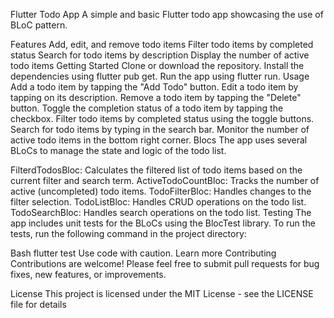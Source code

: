 Flutter Todo App
A simple and basic Flutter todo app showcasing the use of BLoC pattern.

Features
Add, edit, and remove todo items
Filter todo items by completed status
Search for todo items by description
Display the number of active todo items
Getting Started
Clone or download the repository.
Install the dependencies using flutter pub get.
Run the app using flutter run.
Usage
Add a todo item by tapping the "Add Todo" button.
Edit a todo item by tapping on its description.
Remove a todo item by tapping the "Delete" button.
Toggle the completion status of a todo item by tapping the checkbox.
Filter todo items by completed status using the toggle buttons.
Search for todo items by typing in the search bar.
Monitor the number of active todo items in the bottom right corner.
Blocs
The app uses several BLoCs to manage the state and logic of the todo list.

FilterdTodosBloc: Calculates the filtered list of todo items based on the current filter and search term.
ActiveTodoCountBloc: Tracks the number of active (uncompleted) todo items.
TodoFilterBloc: Handles changes to the filter selection.
TodoListBloc: Handles CRUD operations on the todo list.
TodoSearchBloc: Handles search operations on the todo list.
Testing
The app includes unit tests for the BLoCs using the BlocTest library. To run the tests, run the following command in the project directory:

Bash
flutter test
Use code with caution. Learn more
Contributing
Contributions are welcome! Please feel free to submit pull requests for bug fixes, new features, or improvements.

License
This project is licensed under the MIT License - see the LICENSE file for details
